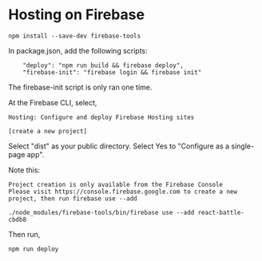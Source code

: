 # Hosting on Firebase

```
npm install --save-dev firebase-tools
```

In package.json, add the following scripts:

```
	"deploy": "npm run build && firebase deploy",
	"firebase-init": "firebase login && firebase init"
```

The firebase-init script is only ran one time. 

At the Firebase CLI, select, 

```
Hosting: Configure and deploy Firebase Hosting sites

[create a new project] 
```

Select "dist" as your public directory. Select Yes to "Configure as a single-page app".

Note this:

```
Project creation is only available from the Firebase Console
Please visit https://console.firebase.google.com to create a new project, then run firebase use --add

```

```
./node_modules/firebase-tools/bin/firebase use --add react-battle-cbdb8
```

Then run, 

```
npm run deploy
```
